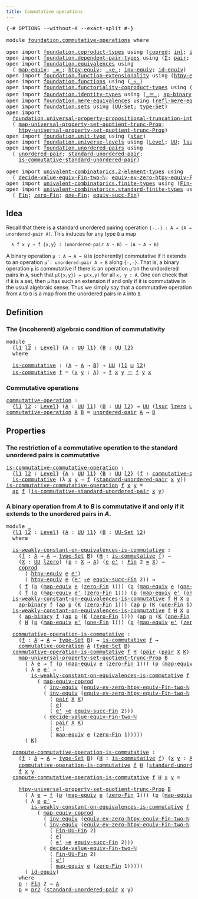 ```yaml
---
title: Commutative operations
---
```


<pre class="Agda"><a id="48" class="Symbol">{-#</a> <a id="52" class="Keyword">OPTIONS</a> <a id="60" class="Pragma">--without-K</a> <a id="72" class="Pragma">--exact-split</a> <a id="86" class="Symbol">#-}</a>

<a id="91" class="Keyword">module</a> <a id="98" href="foundation.commutative-operations.html" class="Module">foundation.commutative-operations</a> <a id="132" class="Keyword">where</a>

<a id="139" class="Keyword">open</a> <a id="144" class="Keyword">import</a> <a id="151" href="foundation.coproduct-types.html" class="Module">foundation.coproduct-types</a> <a id="178" class="Keyword">using</a> <a id="184" class="Symbol">(</a><a id="185" href="foundation.coproduct-types.html#1182" class="Datatype">coprod</a><a id="191" class="Symbol">;</a> <a id="193" href="foundation.coproduct-types.html#1253" class="InductiveConstructor">inl</a><a id="196" class="Symbol">;</a> <a id="198" href="foundation.coproduct-types.html#1276" class="InductiveConstructor">inr</a><a id="201" class="Symbol">)</a>
<a id="203" class="Keyword">open</a> <a id="208" class="Keyword">import</a> <a id="215" href="foundation.dependent-pair-types.html" class="Module">foundation.dependent-pair-types</a> <a id="247" class="Keyword">using</a> <a id="253" class="Symbol">(</a><a id="254" href="foundation-core.dependent-pair-types.html#515" class="Record">Σ</a><a id="255" class="Symbol">;</a> <a id="257" href="foundation-core.dependent-pair-types.html#588" class="InductiveConstructor">pair</a><a id="261" class="Symbol">;</a> <a id="263" href="foundation-core.dependent-pair-types.html#605" class="Field">pr1</a><a id="266" class="Symbol">;</a> <a id="268" href="foundation-core.dependent-pair-types.html#617" class="Field">pr2</a><a id="271" class="Symbol">)</a>
<a id="273" class="Keyword">open</a> <a id="278" class="Keyword">import</a> <a id="285" href="foundation.equivalences.html" class="Module">foundation.equivalences</a> <a id="309" class="Keyword">using</a>
  <a id="317" class="Symbol">(</a> <a id="319" href="foundation-core.equivalences.html#1821" class="Function">map-equiv</a><a id="328" class="Symbol">;</a> <a id="330" href="foundation-core.equivalences.html#1621" class="Function Operator">_≃_</a><a id="333" class="Symbol">;</a> <a id="335" href="foundation.equivalences.html#12711" class="Function">htpy-equiv</a><a id="345" class="Symbol">;</a> <a id="347" href="foundation-core.equivalences.html#7869" class="Function Operator">_∘e_</a><a id="351" class="Symbol">;</a> <a id="353" href="foundation-core.equivalences.html#5721" class="Function">inv-equiv</a><a id="362" class="Symbol">;</a> <a id="364" href="foundation-core.equivalences.html#2494" class="Function">id-equiv</a><a id="372" class="Symbol">)</a>
<a id="374" class="Keyword">open</a> <a id="379" class="Keyword">import</a> <a id="386" href="foundation.function-extensionality.html" class="Module">foundation.function-extensionality</a> <a id="421" class="Keyword">using</a> <a id="427" class="Symbol">(</a><a id="428" href="foundation-core.function-extensionality.html#965" class="Function">htpy-eq</a><a id="435" class="Symbol">)</a>
<a id="437" class="Keyword">open</a> <a id="442" class="Keyword">import</a> <a id="449" href="foundation.functions.html" class="Module">foundation.functions</a> <a id="470" class="Keyword">using</a> <a id="476" class="Symbol">(</a><a id="477" href="foundation-core.functions.html#420" class="Function Operator">_∘_</a><a id="480" class="Symbol">)</a>
<a id="482" class="Keyword">open</a> <a id="487" class="Keyword">import</a> <a id="494" href="foundation.functoriality-coproduct-types.html" class="Module">foundation.functoriality-coproduct-types</a> <a id="535" class="Keyword">using</a> <a id="541" class="Symbol">(</a><a id="542" href="foundation.functoriality-coproduct-types.html#4444" class="Function">map-equiv-coprod</a><a id="558" class="Symbol">)</a>
<a id="560" class="Keyword">open</a> <a id="565" class="Keyword">import</a> <a id="572" href="foundation.identity-types.html" class="Module">foundation.identity-types</a> <a id="598" class="Keyword">using</a> <a id="604" class="Symbol">(</a><a id="605" href="foundation-core.identity-types.html#1865" class="Function Operator">_＝_</a><a id="608" class="Symbol">;</a> <a id="610" href="foundation-core.identity-types.html#7450" class="Function">ap-binary</a><a id="619" class="Symbol">;</a> <a id="621" href="foundation-core.identity-types.html#4003" class="Function">ap</a><a id="623" class="Symbol">;</a> <a id="625" href="foundation-core.identity-types.html#2425" class="Function Operator">_∙_</a><a id="628" class="Symbol">)</a>
<a id="630" class="Keyword">open</a> <a id="635" class="Keyword">import</a> <a id="642" href="foundation.mere-equivalences.html" class="Module">foundation.mere-equivalences</a> <a id="671" class="Keyword">using</a> <a id="677" class="Symbol">(</a><a id="678" href="foundation.mere-equivalences.html#1771" class="Function">refl-mere-equiv</a><a id="693" class="Symbol">)</a>
<a id="695" class="Keyword">open</a> <a id="700" class="Keyword">import</a> <a id="707" href="foundation.sets.html" class="Module">foundation.sets</a> <a id="723" class="Keyword">using</a> <a id="729" class="Symbol">(</a><a id="730" href="foundation-core.sets.html#1190" class="Function">UU-Set</a><a id="736" class="Symbol">;</a> <a id="738" href="foundation-core.sets.html#1304" class="Function">type-Set</a><a id="746" class="Symbol">)</a>
<a id="748" class="Keyword">open</a> <a id="753" class="Keyword">import</a>
  <a id="762" href="foundation.universal-property-propositional-truncation-into-sets.html" class="Module">foundation.universal-property-propositional-truncation-into-sets</a> <a id="827" class="Keyword">using</a>
  <a id="835" class="Symbol">(</a> <a id="837" href="foundation.universal-property-propositional-truncation-into-sets.html#3791" class="Function">map-universal-property-set-quotient-trunc-Prop</a><a id="883" class="Symbol">;</a>
    <a id="889" href="foundation.universal-property-propositional-truncation-into-sets.html#4480" class="Function">htpy-universal-property-set-quotient-trunc-Prop</a><a id="936" class="Symbol">)</a>
<a id="938" class="Keyword">open</a> <a id="943" class="Keyword">import</a> <a id="950" href="foundation.unit-type.html" class="Module">foundation.unit-type</a> <a id="971" class="Keyword">using</a> <a id="977" class="Symbol">(</a><a id="978" href="foundation.unit-type.html#1108" class="InductiveConstructor">star</a><a id="982" class="Symbol">)</a>
<a id="984" class="Keyword">open</a> <a id="989" class="Keyword">import</a> <a id="996" href="foundation.universe-levels.html" class="Module">foundation.universe-levels</a> <a id="1023" class="Keyword">using</a> <a id="1029" class="Symbol">(</a><a id="1030" href="Agda.Primitive.html#597" class="Postulate">Level</a><a id="1035" class="Symbol">;</a> <a id="1037" href="foundation-core.universe-levels.html#235" class="Primitive">UU</a><a id="1039" class="Symbol">;</a> <a id="1041" href="Agda.Primitive.html#780" class="Primitive">lsuc</a><a id="1045" class="Symbol">;</a> <a id="1047" href="Agda.Primitive.html#810" class="Primitive Operator">_⊔_</a><a id="1050" class="Symbol">;</a> <a id="1052" href="Agda.Primitive.html#764" class="Primitive">lzero</a><a id="1057" class="Symbol">)</a>
<a id="1059" class="Keyword">open</a> <a id="1064" class="Keyword">import</a> <a id="1071" href="foundation.unordered-pairs.html" class="Module">foundation.unordered-pairs</a> <a id="1098" class="Keyword">using</a>
  <a id="1106" class="Symbol">(</a> <a id="1108" href="foundation.unordered-pairs.html#2395" class="Function">unordered-pair</a><a id="1122" class="Symbol">;</a> <a id="1124" href="foundation.unordered-pairs.html#4458" class="Function">standard-unordered-pair</a><a id="1147" class="Symbol">;</a>
    <a id="1153" href="foundation.unordered-pairs.html#7395" class="Function">is-commutative-standard-unordered-pair</a><a id="1191" class="Symbol">)</a>

<a id="1194" class="Keyword">open</a> <a id="1199" class="Keyword">import</a> <a id="1206" href="univalent-combinatorics.2-element-types.html" class="Module">univalent-combinatorics.2-element-types</a> <a id="1246" class="Keyword">using</a>
  <a id="1254" class="Symbol">(</a> <a id="1256" href="univalent-combinatorics.2-element-types.html#30516" class="Function">decide-value-equiv-Fin-two-ℕ</a><a id="1284" class="Symbol">;</a> <a id="1286" href="univalent-combinatorics.2-element-types.html#18955" class="Function">equiv-ev-zero-htpy-equiv-Fin-two-ℕ</a><a id="1320" class="Symbol">)</a>
<a id="1322" class="Keyword">open</a> <a id="1327" class="Keyword">import</a> <a id="1334" href="univalent-combinatorics.finite-types.html" class="Module">univalent-combinatorics.finite-types</a> <a id="1371" class="Keyword">using</a> <a id="1377" class="Symbol">(</a><a id="1378" href="univalent-combinatorics.finite-types.html#10106" class="Function">Fin-UU-Fin</a><a id="1388" class="Symbol">)</a>
<a id="1390" class="Keyword">open</a> <a id="1395" class="Keyword">import</a> <a id="1402" href="univalent-combinatorics.standard-finite-types.html" class="Module">univalent-combinatorics.standard-finite-types</a> <a id="1448" class="Keyword">using</a>
  <a id="1456" class="Symbol">(</a> <a id="1458" href="univalent-combinatorics.standard-finite-types.html#2523" class="Function">Fin</a><a id="1461" class="Symbol">;</a> <a id="1463" href="univalent-combinatorics.standard-finite-types.html#7693" class="Function">zero-Fin</a><a id="1471" class="Symbol">;</a> <a id="1473" href="univalent-combinatorics.standard-finite-types.html#9091" class="Function">one-Fin</a><a id="1480" class="Symbol">;</a> <a id="1482" href="univalent-combinatorics.standard-finite-types.html#12803" class="Function">equiv-succ-Fin</a><a id="1496" class="Symbol">)</a>
</pre>
## Idea

Recall that there is a standard unordered pairing operation `{-,-} : A → (A → unordered-pair A)`. This induces for any type `B` a map

```md
  λ f x y → f {x,y} : (unordered-pair A → B) → (A → A → B)
```

A binary operation `μ : A → A → B` is (coherently) commutative if it extends to an operation `μ̃ : unordered-pair A → B` along `{-,-}`. That is, a binary operation `μ` is commutative if there is an operation `μ̃` on the undordered pairs in `A`, such that `μ̃({x,y}) = μ(x,y)` for all `x, y : A`. One can check that if `B` is a set, then `μ` has such an extension if and only if it is commutative in the usual algebraic sense. Thus we simply say that a commutative operation from `A` to `B` is a map from the unordered pairs in `A` into `B`.

## Definition

### The (incoherent) algebraic condition of commutativity

<pre class="Agda"><a id="2341" class="Keyword">module</a> <a id="2348" href="foundation.commutative-operations.html#2348" class="Module">_</a>
  <a id="2352" class="Symbol">{</a><a id="2353" href="foundation.commutative-operations.html#2353" class="Bound">l1</a> <a id="2356" href="foundation.commutative-operations.html#2356" class="Bound">l2</a> <a id="2359" class="Symbol">:</a> <a id="2361" href="Agda.Primitive.html#597" class="Postulate">Level</a><a id="2366" class="Symbol">}</a> <a id="2368" class="Symbol">{</a><a id="2369" href="foundation.commutative-operations.html#2369" class="Bound">A</a> <a id="2371" class="Symbol">:</a> <a id="2373" href="foundation-core.universe-levels.html#235" class="Primitive">UU</a> <a id="2376" href="foundation.commutative-operations.html#2353" class="Bound">l1</a><a id="2378" class="Symbol">}</a> <a id="2380" class="Symbol">{</a><a id="2381" href="foundation.commutative-operations.html#2381" class="Bound">B</a> <a id="2383" class="Symbol">:</a> <a id="2385" href="foundation-core.universe-levels.html#235" class="Primitive">UU</a> <a id="2388" href="foundation.commutative-operations.html#2356" class="Bound">l2</a><a id="2390" class="Symbol">}</a>
  <a id="2394" class="Keyword">where</a>
  
  <a id="2405" href="foundation.commutative-operations.html#2405" class="Function">is-commutative</a> <a id="2420" class="Symbol">:</a> <a id="2422" class="Symbol">(</a><a id="2423" href="foundation.commutative-operations.html#2369" class="Bound">A</a> <a id="2425" class="Symbol">→</a> <a id="2427" href="foundation.commutative-operations.html#2369" class="Bound">A</a> <a id="2429" class="Symbol">→</a> <a id="2431" href="foundation.commutative-operations.html#2381" class="Bound">B</a><a id="2432" class="Symbol">)</a> <a id="2434" class="Symbol">→</a> <a id="2436" href="foundation-core.universe-levels.html#235" class="Primitive">UU</a> <a id="2439" class="Symbol">(</a><a id="2440" href="foundation.commutative-operations.html#2353" class="Bound">l1</a> <a id="2443" href="Agda.Primitive.html#810" class="Primitive Operator">⊔</a> <a id="2445" href="foundation.commutative-operations.html#2356" class="Bound">l2</a><a id="2447" class="Symbol">)</a>
  <a id="2451" href="foundation.commutative-operations.html#2405" class="Function">is-commutative</a> <a id="2466" href="foundation.commutative-operations.html#2466" class="Bound">f</a> <a id="2468" class="Symbol">=</a> <a id="2470" class="Symbol">(</a><a id="2471" href="foundation.commutative-operations.html#2471" class="Bound">x</a> <a id="2473" href="foundation.commutative-operations.html#2473" class="Bound">y</a> <a id="2475" class="Symbol">:</a> <a id="2477" href="foundation.commutative-operations.html#2369" class="Bound">A</a><a id="2478" class="Symbol">)</a> <a id="2480" class="Symbol">→</a> <a id="2482" href="foundation.commutative-operations.html#2466" class="Bound">f</a> <a id="2484" href="foundation.commutative-operations.html#2471" class="Bound">x</a> <a id="2486" href="foundation.commutative-operations.html#2473" class="Bound">y</a> <a id="2488" href="foundation-core.identity-types.html#1865" class="Function Operator">＝</a> <a id="2490" href="foundation.commutative-operations.html#2466" class="Bound">f</a> <a id="2492" href="foundation.commutative-operations.html#2473" class="Bound">y</a> <a id="2494" href="foundation.commutative-operations.html#2471" class="Bound">x</a>
</pre>
### Commutative operations

<pre class="Agda"><a id="commutative-operation"></a><a id="2537" href="foundation.commutative-operations.html#2537" class="Function">commutative-operation</a> <a id="2559" class="Symbol">:</a>
  <a id="2563" class="Symbol">{</a><a id="2564" href="foundation.commutative-operations.html#2564" class="Bound">l1</a> <a id="2567" href="foundation.commutative-operations.html#2567" class="Bound">l2</a> <a id="2570" class="Symbol">:</a> <a id="2572" href="Agda.Primitive.html#597" class="Postulate">Level</a><a id="2577" class="Symbol">}</a> <a id="2579" class="Symbol">(</a><a id="2580" href="foundation.commutative-operations.html#2580" class="Bound">A</a> <a id="2582" class="Symbol">:</a> <a id="2584" href="foundation-core.universe-levels.html#235" class="Primitive">UU</a> <a id="2587" href="foundation.commutative-operations.html#2564" class="Bound">l1</a><a id="2589" class="Symbol">)</a> <a id="2591" class="Symbol">(</a><a id="2592" href="foundation.commutative-operations.html#2592" class="Bound">B</a> <a id="2594" class="Symbol">:</a> <a id="2596" href="foundation-core.universe-levels.html#235" class="Primitive">UU</a> <a id="2599" href="foundation.commutative-operations.html#2567" class="Bound">l2</a><a id="2601" class="Symbol">)</a> <a id="2603" class="Symbol">→</a> <a id="2605" href="foundation-core.universe-levels.html#235" class="Primitive">UU</a> <a id="2608" class="Symbol">(</a><a id="2609" href="Agda.Primitive.html#780" class="Primitive">lsuc</a> <a id="2614" href="Agda.Primitive.html#764" class="Primitive">lzero</a> <a id="2620" href="Agda.Primitive.html#810" class="Primitive Operator">⊔</a> <a id="2622" href="foundation.commutative-operations.html#2564" class="Bound">l1</a> <a id="2625" href="Agda.Primitive.html#810" class="Primitive Operator">⊔</a> <a id="2627" href="foundation.commutative-operations.html#2567" class="Bound">l2</a><a id="2629" class="Symbol">)</a>
<a id="2631" href="foundation.commutative-operations.html#2537" class="Function">commutative-operation</a> <a id="2653" href="foundation.commutative-operations.html#2653" class="Bound">A</a> <a id="2655" href="foundation.commutative-operations.html#2655" class="Bound">B</a> <a id="2657" class="Symbol">=</a> <a id="2659" href="foundation.unordered-pairs.html#2395" class="Function">unordered-pair</a> <a id="2674" href="foundation.commutative-operations.html#2653" class="Bound">A</a> <a id="2676" class="Symbol">→</a> <a id="2678" href="foundation.commutative-operations.html#2655" class="Bound">B</a>
</pre>
## Properties

### The restriction of a commutative operation to the standard unordered pairs is commutative

<pre class="Agda"><a id="is-commutative-commutative-operation"></a><a id="2803" href="foundation.commutative-operations.html#2803" class="Function">is-commutative-commutative-operation</a> <a id="2840" class="Symbol">:</a>
  <a id="2844" class="Symbol">{</a><a id="2845" href="foundation.commutative-operations.html#2845" class="Bound">l1</a> <a id="2848" href="foundation.commutative-operations.html#2848" class="Bound">l2</a> <a id="2851" class="Symbol">:</a> <a id="2853" href="Agda.Primitive.html#597" class="Postulate">Level</a><a id="2858" class="Symbol">}</a> <a id="2860" class="Symbol">{</a><a id="2861" href="foundation.commutative-operations.html#2861" class="Bound">A</a> <a id="2863" class="Symbol">:</a> <a id="2865" href="foundation-core.universe-levels.html#235" class="Primitive">UU</a> <a id="2868" href="foundation.commutative-operations.html#2845" class="Bound">l1</a><a id="2870" class="Symbol">}</a> <a id="2872" class="Symbol">{</a><a id="2873" href="foundation.commutative-operations.html#2873" class="Bound">B</a> <a id="2875" class="Symbol">:</a> <a id="2877" href="foundation-core.universe-levels.html#235" class="Primitive">UU</a> <a id="2880" href="foundation.commutative-operations.html#2848" class="Bound">l2</a><a id="2882" class="Symbol">}</a> <a id="2884" class="Symbol">(</a><a id="2885" href="foundation.commutative-operations.html#2885" class="Bound">f</a> <a id="2887" class="Symbol">:</a> <a id="2889" href="foundation.commutative-operations.html#2537" class="Function">commutative-operation</a> <a id="2911" href="foundation.commutative-operations.html#2861" class="Bound">A</a> <a id="2913" href="foundation.commutative-operations.html#2873" class="Bound">B</a><a id="2914" class="Symbol">)</a> <a id="2916" class="Symbol">→</a>
  <a id="2920" href="foundation.commutative-operations.html#2405" class="Function">is-commutative</a> <a id="2935" class="Symbol">(λ</a> <a id="2938" href="foundation.commutative-operations.html#2938" class="Bound">x</a> <a id="2940" href="foundation.commutative-operations.html#2940" class="Bound">y</a> <a id="2942" class="Symbol">→</a> <a id="2944" href="foundation.commutative-operations.html#2885" class="Bound">f</a> <a id="2946" class="Symbol">(</a><a id="2947" href="foundation.unordered-pairs.html#4458" class="Function">standard-unordered-pair</a> <a id="2971" href="foundation.commutative-operations.html#2938" class="Bound">x</a> <a id="2973" href="foundation.commutative-operations.html#2940" class="Bound">y</a><a id="2974" class="Symbol">))</a>
<a id="2977" href="foundation.commutative-operations.html#2803" class="Function">is-commutative-commutative-operation</a> <a id="3014" href="foundation.commutative-operations.html#3014" class="Bound">f</a> <a id="3016" href="foundation.commutative-operations.html#3016" class="Bound">x</a> <a id="3018" href="foundation.commutative-operations.html#3018" class="Bound">y</a> <a id="3020" class="Symbol">=</a>
  <a id="3024" href="foundation-core.identity-types.html#4003" class="Function">ap</a> <a id="3027" href="foundation.commutative-operations.html#3014" class="Bound">f</a> <a id="3029" class="Symbol">(</a><a id="3030" href="foundation.unordered-pairs.html#7395" class="Function">is-commutative-standard-unordered-pair</a> <a id="3069" href="foundation.commutative-operations.html#3016" class="Bound">x</a> <a id="3071" href="foundation.commutative-operations.html#3018" class="Bound">y</a><a id="3072" class="Symbol">)</a>
</pre>
### A binary operation from $A$ to $B$ is commutative if and only if it extends to the unordered pairs in $A$.

<pre class="Agda"><a id="3199" class="Keyword">module</a> <a id="3206" href="foundation.commutative-operations.html#3206" class="Module">_</a>
  <a id="3210" class="Symbol">{</a><a id="3211" href="foundation.commutative-operations.html#3211" class="Bound">l1</a> <a id="3214" href="foundation.commutative-operations.html#3214" class="Bound">l2</a> <a id="3217" class="Symbol">:</a> <a id="3219" href="Agda.Primitive.html#597" class="Postulate">Level</a><a id="3224" class="Symbol">}</a> <a id="3226" class="Symbol">{</a><a id="3227" href="foundation.commutative-operations.html#3227" class="Bound">A</a> <a id="3229" class="Symbol">:</a> <a id="3231" href="foundation-core.universe-levels.html#235" class="Primitive">UU</a> <a id="3234" href="foundation.commutative-operations.html#3211" class="Bound">l1</a><a id="3236" class="Symbol">}</a> <a id="3238" class="Symbol">(</a><a id="3239" href="foundation.commutative-operations.html#3239" class="Bound">B</a> <a id="3241" class="Symbol">:</a> <a id="3243" href="foundation-core.sets.html#1190" class="Function">UU-Set</a> <a id="3250" href="foundation.commutative-operations.html#3214" class="Bound">l2</a><a id="3252" class="Symbol">)</a>
  <a id="3256" class="Keyword">where</a>

  <a id="3265" href="foundation.commutative-operations.html#3265" class="Function">is-weakly-constant-on-equivalences-is-commutative</a> <a id="3315" class="Symbol">:</a>
    <a id="3321" class="Symbol">(</a><a id="3322" href="foundation.commutative-operations.html#3322" class="Bound">f</a> <a id="3324" class="Symbol">:</a> <a id="3326" href="foundation.commutative-operations.html#3227" class="Bound">A</a> <a id="3328" class="Symbol">→</a> <a id="3330" href="foundation.commutative-operations.html#3227" class="Bound">A</a> <a id="3332" class="Symbol">→</a> <a id="3334" href="foundation-core.sets.html#1304" class="Function">type-Set</a> <a id="3343" href="foundation.commutative-operations.html#3239" class="Bound">B</a><a id="3344" class="Symbol">)</a> <a id="3346" class="Symbol">(</a><a id="3347" href="foundation.commutative-operations.html#3347" class="Bound">H</a> <a id="3349" class="Symbol">:</a> <a id="3351" href="foundation.commutative-operations.html#2405" class="Function">is-commutative</a> <a id="3366" href="foundation.commutative-operations.html#3322" class="Bound">f</a><a id="3367" class="Symbol">)</a> <a id="3369" class="Symbol">→</a>
    <a id="3375" class="Symbol">(</a><a id="3376" href="foundation.commutative-operations.html#3376" class="Bound">X</a> <a id="3378" class="Symbol">:</a> <a id="3380" href="foundation-core.universe-levels.html#235" class="Primitive">UU</a> <a id="3383" href="Agda.Primitive.html#764" class="Primitive">lzero</a><a id="3388" class="Symbol">)</a> <a id="3390" class="Symbol">(</a><a id="3391" href="foundation.commutative-operations.html#3391" class="Bound">p</a> <a id="3393" class="Symbol">:</a> <a id="3395" href="foundation.commutative-operations.html#3376" class="Bound">X</a> <a id="3397" class="Symbol">→</a> <a id="3399" href="foundation.commutative-operations.html#3227" class="Bound">A</a><a id="3400" class="Symbol">)</a> <a id="3402" class="Symbol">(</a><a id="3403" href="foundation.commutative-operations.html#3403" class="Bound">e</a> <a id="3405" href="foundation.commutative-operations.html#3405" class="Bound">e&#39;</a> <a id="3408" class="Symbol">:</a> <a id="3410" href="univalent-combinatorics.standard-finite-types.html#2523" class="Function">Fin</a> <a id="3414" class="Number">2</a> <a id="3416" href="foundation-core.equivalences.html#1621" class="Function Operator">≃</a> <a id="3418" href="foundation.commutative-operations.html#3376" class="Bound">X</a><a id="3419" class="Symbol">)</a> <a id="3421" class="Symbol">→</a>
    <a id="3427" href="foundation.coproduct-types.html#1182" class="Datatype">coprod</a>
      <a id="3440" class="Symbol">(</a> <a id="3442" href="foundation.equivalences.html#12711" class="Function">htpy-equiv</a> <a id="3453" href="foundation.commutative-operations.html#3403" class="Bound">e</a> <a id="3455" href="foundation.commutative-operations.html#3405" class="Bound">e&#39;</a><a id="3457" class="Symbol">)</a>
      <a id="3465" class="Symbol">(</a> <a id="3467" href="foundation.equivalences.html#12711" class="Function">htpy-equiv</a> <a id="3478" href="foundation.commutative-operations.html#3403" class="Bound">e</a> <a id="3480" class="Symbol">(</a><a id="3481" href="foundation.commutative-operations.html#3405" class="Bound">e&#39;</a> <a id="3484" href="foundation-core.equivalences.html#7869" class="Function Operator">∘e</a> <a id="3487" href="univalent-combinatorics.standard-finite-types.html#12803" class="Function">equiv-succ-Fin</a> <a id="3502" class="Number">2</a><a id="3503" class="Symbol">))</a> <a id="3506" class="Symbol">→</a>
    <a id="3512" class="Symbol">(</a> <a id="3514" href="foundation.commutative-operations.html#3322" class="Bound">f</a> <a id="3516" class="Symbol">(</a><a id="3517" href="foundation.commutative-operations.html#3391" class="Bound">p</a> <a id="3519" class="Symbol">(</a><a id="3520" href="foundation-core.equivalences.html#1821" class="Function">map-equiv</a> <a id="3530" href="foundation.commutative-operations.html#3403" class="Bound">e</a> <a id="3532" class="Symbol">(</a><a id="3533" href="univalent-combinatorics.standard-finite-types.html#7693" class="Function">zero-Fin</a> <a id="3542" class="Number">1</a><a id="3543" class="Symbol">)))</a> <a id="3547" class="Symbol">(</a><a id="3548" href="foundation.commutative-operations.html#3391" class="Bound">p</a> <a id="3550" class="Symbol">(</a><a id="3551" href="foundation-core.equivalences.html#1821" class="Function">map-equiv</a> <a id="3561" href="foundation.commutative-operations.html#3403" class="Bound">e</a> <a id="3563" class="Symbol">(</a><a id="3564" href="univalent-combinatorics.standard-finite-types.html#9091" class="Function">one-Fin</a> <a id="3572" class="Number">1</a><a id="3573" class="Symbol">))))</a> <a id="3578" href="foundation-core.identity-types.html#1865" class="Function Operator">＝</a> 
    <a id="3585" class="Symbol">(</a> <a id="3587" href="foundation.commutative-operations.html#3322" class="Bound">f</a> <a id="3589" class="Symbol">(</a><a id="3590" href="foundation.commutative-operations.html#3391" class="Bound">p</a> <a id="3592" class="Symbol">(</a><a id="3593" href="foundation-core.equivalences.html#1821" class="Function">map-equiv</a> <a id="3603" href="foundation.commutative-operations.html#3405" class="Bound">e&#39;</a> <a id="3606" class="Symbol">(</a><a id="3607" href="univalent-combinatorics.standard-finite-types.html#7693" class="Function">zero-Fin</a> <a id="3616" class="Number">1</a><a id="3617" class="Symbol">)))</a> <a id="3621" class="Symbol">(</a><a id="3622" href="foundation.commutative-operations.html#3391" class="Bound">p</a> <a id="3624" class="Symbol">(</a><a id="3625" href="foundation-core.equivalences.html#1821" class="Function">map-equiv</a> <a id="3635" href="foundation.commutative-operations.html#3405" class="Bound">e&#39;</a> <a id="3638" class="Symbol">(</a><a id="3639" href="univalent-combinatorics.standard-finite-types.html#9091" class="Function">one-Fin</a> <a id="3647" class="Number">1</a><a id="3648" class="Symbol">))))</a>
  <a id="3655" href="foundation.commutative-operations.html#3265" class="Function">is-weakly-constant-on-equivalences-is-commutative</a> <a id="3705" href="foundation.commutative-operations.html#3705" class="Bound">f</a> <a id="3707" href="foundation.commutative-operations.html#3707" class="Bound">H</a> <a id="3709" href="foundation.commutative-operations.html#3709" class="Bound">X</a> <a id="3711" href="foundation.commutative-operations.html#3711" class="Bound">p</a> <a id="3713" href="foundation.commutative-operations.html#3713" class="Bound">e</a> <a id="3715" href="foundation.commutative-operations.html#3715" class="Bound">e&#39;</a> <a id="3718" class="Symbol">(</a><a id="3719" href="foundation.coproduct-types.html#1253" class="InductiveConstructor">inl</a> <a id="3723" href="foundation.commutative-operations.html#3723" class="Bound">K</a><a id="3724" class="Symbol">)</a> <a id="3726" class="Symbol">=</a>
    <a id="3732" href="foundation-core.identity-types.html#7450" class="Function">ap-binary</a> <a id="3742" href="foundation.commutative-operations.html#3705" class="Bound">f</a> <a id="3744" class="Symbol">(</a><a id="3745" href="foundation-core.identity-types.html#4003" class="Function">ap</a> <a id="3748" href="foundation.commutative-operations.html#3711" class="Bound">p</a> <a id="3750" class="Symbol">(</a><a id="3751" href="foundation.commutative-operations.html#3723" class="Bound">K</a> <a id="3753" class="Symbol">(</a><a id="3754" href="univalent-combinatorics.standard-finite-types.html#7693" class="Function">zero-Fin</a> <a id="3763" class="Number">1</a><a id="3764" class="Symbol">)))</a> <a id="3768" class="Symbol">(</a><a id="3769" href="foundation-core.identity-types.html#4003" class="Function">ap</a> <a id="3772" href="foundation.commutative-operations.html#3711" class="Bound">p</a> <a id="3774" class="Symbol">(</a><a id="3775" href="foundation.commutative-operations.html#3723" class="Bound">K</a> <a id="3777" class="Symbol">(</a><a id="3778" href="univalent-combinatorics.standard-finite-types.html#9091" class="Function">one-Fin</a> <a id="3786" class="Number">1</a><a id="3787" class="Symbol">)))</a>
  <a id="3793" href="foundation.commutative-operations.html#3265" class="Function">is-weakly-constant-on-equivalences-is-commutative</a> <a id="3843" href="foundation.commutative-operations.html#3843" class="Bound">f</a> <a id="3845" href="foundation.commutative-operations.html#3845" class="Bound">H</a> <a id="3847" href="foundation.commutative-operations.html#3847" class="Bound">X</a> <a id="3849" href="foundation.commutative-operations.html#3849" class="Bound">p</a> <a id="3851" href="foundation.commutative-operations.html#3851" class="Bound">e</a> <a id="3853" href="foundation.commutative-operations.html#3853" class="Bound">e&#39;</a> <a id="3856" class="Symbol">(</a><a id="3857" href="foundation.coproduct-types.html#1276" class="InductiveConstructor">inr</a> <a id="3861" href="foundation.commutative-operations.html#3861" class="Bound">K</a><a id="3862" class="Symbol">)</a> <a id="3864" class="Symbol">=</a>
    <a id="3870" class="Symbol">(</a> <a id="3872" href="foundation-core.identity-types.html#7450" class="Function">ap-binary</a> <a id="3882" href="foundation.commutative-operations.html#3843" class="Bound">f</a> <a id="3884" class="Symbol">(</a><a id="3885" href="foundation-core.identity-types.html#4003" class="Function">ap</a> <a id="3888" href="foundation.commutative-operations.html#3849" class="Bound">p</a> <a id="3890" class="Symbol">(</a><a id="3891" href="foundation.commutative-operations.html#3861" class="Bound">K</a> <a id="3893" class="Symbol">(</a><a id="3894" href="univalent-combinatorics.standard-finite-types.html#7693" class="Function">zero-Fin</a> <a id="3903" class="Number">1</a><a id="3904" class="Symbol">)))</a> <a id="3908" class="Symbol">(</a><a id="3909" href="foundation-core.identity-types.html#4003" class="Function">ap</a> <a id="3912" href="foundation.commutative-operations.html#3849" class="Bound">p</a> <a id="3914" class="Symbol">(</a><a id="3915" href="foundation.commutative-operations.html#3861" class="Bound">K</a> <a id="3917" class="Symbol">(</a><a id="3918" href="univalent-combinatorics.standard-finite-types.html#9091" class="Function">one-Fin</a> <a id="3926" class="Number">1</a><a id="3927" class="Symbol">))))</a> <a id="3932" href="foundation-core.identity-types.html#2425" class="Function Operator">∙</a>
    <a id="3938" class="Symbol">(</a> <a id="3940" href="foundation.commutative-operations.html#3845" class="Bound">H</a> <a id="3942" class="Symbol">(</a><a id="3943" href="foundation.commutative-operations.html#3849" class="Bound">p</a> <a id="3945" class="Symbol">(</a><a id="3946" href="foundation-core.equivalences.html#1821" class="Function">map-equiv</a> <a id="3956" href="foundation.commutative-operations.html#3853" class="Bound">e&#39;</a> <a id="3959" class="Symbol">(</a><a id="3960" href="univalent-combinatorics.standard-finite-types.html#9091" class="Function">one-Fin</a> <a id="3968" class="Number">1</a><a id="3969" class="Symbol">)))</a> <a id="3973" class="Symbol">(</a><a id="3974" href="foundation.commutative-operations.html#3849" class="Bound">p</a> <a id="3976" class="Symbol">(</a><a id="3977" href="foundation-core.equivalences.html#1821" class="Function">map-equiv</a> <a id="3987" href="foundation.commutative-operations.html#3853" class="Bound">e&#39;</a> <a id="3990" class="Symbol">(</a><a id="3991" href="univalent-combinatorics.standard-finite-types.html#7693" class="Function">zero-Fin</a> <a id="4000" class="Number">1</a><a id="4001" class="Symbol">))))</a>
  
  <a id="4011" href="foundation.commutative-operations.html#4011" class="Function">commutative-operation-is-commutative</a> <a id="4048" class="Symbol">:</a>
    <a id="4054" class="Symbol">(</a><a id="4055" href="foundation.commutative-operations.html#4055" class="Bound">f</a> <a id="4057" class="Symbol">:</a> <a id="4059" href="foundation.commutative-operations.html#3227" class="Bound">A</a> <a id="4061" class="Symbol">→</a> <a id="4063" href="foundation.commutative-operations.html#3227" class="Bound">A</a> <a id="4065" class="Symbol">→</a> <a id="4067" href="foundation-core.sets.html#1304" class="Function">type-Set</a> <a id="4076" href="foundation.commutative-operations.html#3239" class="Bound">B</a><a id="4077" class="Symbol">)</a> <a id="4079" class="Symbol">→</a> <a id="4081" href="foundation.commutative-operations.html#2405" class="Function">is-commutative</a> <a id="4096" href="foundation.commutative-operations.html#4055" class="Bound">f</a> <a id="4098" class="Symbol">→</a>
    <a id="4104" href="foundation.commutative-operations.html#2537" class="Function">commutative-operation</a> <a id="4126" href="foundation.commutative-operations.html#3227" class="Bound">A</a> <a id="4128" class="Symbol">(</a><a id="4129" href="foundation-core.sets.html#1304" class="Function">type-Set</a> <a id="4138" href="foundation.commutative-operations.html#3239" class="Bound">B</a><a id="4139" class="Symbol">)</a>
  <a id="4143" href="foundation.commutative-operations.html#4011" class="Function">commutative-operation-is-commutative</a> <a id="4180" href="foundation.commutative-operations.html#4180" class="Bound">f</a> <a id="4182" href="foundation.commutative-operations.html#4182" class="Bound">H</a> <a id="4184" class="Symbol">(</a><a id="4185" href="foundation-core.dependent-pair-types.html#588" class="InductiveConstructor">pair</a> <a id="4190" class="Symbol">(</a><a id="4191" href="foundation-core.dependent-pair-types.html#588" class="InductiveConstructor">pair</a> <a id="4196" href="foundation.commutative-operations.html#4196" class="Bound">X</a> <a id="4198" href="foundation.commutative-operations.html#4198" class="Bound">K</a><a id="4199" class="Symbol">)</a> <a id="4201" href="foundation.commutative-operations.html#4201" class="Bound">p</a><a id="4202" class="Symbol">)</a> <a id="4204" class="Symbol">=</a>
    <a id="4210" href="foundation.universal-property-propositional-truncation-into-sets.html#3791" class="Function">map-universal-property-set-quotient-trunc-Prop</a> <a id="4257" href="foundation.commutative-operations.html#3239" class="Bound">B</a>
      <a id="4265" class="Symbol">(</a> <a id="4267" class="Symbol">λ</a> <a id="4269" href="foundation.commutative-operations.html#4269" class="Bound">e</a> <a id="4271" class="Symbol">→</a> <a id="4273" href="foundation.commutative-operations.html#4180" class="Bound">f</a> <a id="4275" class="Symbol">(</a><a id="4276" href="foundation.commutative-operations.html#4201" class="Bound">p</a> <a id="4278" class="Symbol">(</a><a id="4279" href="foundation-core.equivalences.html#1821" class="Function">map-equiv</a> <a id="4289" href="foundation.commutative-operations.html#4269" class="Bound">e</a> <a id="4291" class="Symbol">(</a><a id="4292" href="univalent-combinatorics.standard-finite-types.html#7693" class="Function">zero-Fin</a> <a id="4301" class="Number">1</a><a id="4302" class="Symbol">)))</a> <a id="4306" class="Symbol">(</a><a id="4307" href="foundation.commutative-operations.html#4201" class="Bound">p</a> <a id="4309" class="Symbol">(</a><a id="4310" href="foundation-core.equivalences.html#1821" class="Function">map-equiv</a> <a id="4320" href="foundation.commutative-operations.html#4269" class="Bound">e</a> <a id="4322" class="Symbol">(</a><a id="4323" href="univalent-combinatorics.standard-finite-types.html#9091" class="Function">one-Fin</a> <a id="4331" class="Number">1</a><a id="4332" class="Symbol">))))</a>
      <a id="4343" class="Symbol">(</a> <a id="4345" class="Symbol">λ</a> <a id="4347" href="foundation.commutative-operations.html#4347" class="Bound">e</a> <a id="4349" href="foundation.commutative-operations.html#4349" class="Bound">e&#39;</a> <a id="4352" class="Symbol">→</a>
        <a id="4362" href="foundation.commutative-operations.html#3265" class="Function">is-weakly-constant-on-equivalences-is-commutative</a> <a id="4412" href="foundation.commutative-operations.html#4180" class="Bound">f</a> <a id="4414" href="foundation.commutative-operations.html#4182" class="Bound">H</a> <a id="4416" href="foundation.commutative-operations.html#4196" class="Bound">X</a> <a id="4418" href="foundation.commutative-operations.html#4201" class="Bound">p</a> <a id="4420" href="foundation.commutative-operations.html#4347" class="Bound">e</a> <a id="4422" href="foundation.commutative-operations.html#4349" class="Bound">e&#39;</a>
          <a id="4435" class="Symbol">(</a> <a id="4437" href="foundation.functoriality-coproduct-types.html#4444" class="Function">map-equiv-coprod</a>
            <a id="4466" class="Symbol">(</a> <a id="4468" href="foundation-core.equivalences.html#5721" class="Function">inv-equiv</a> <a id="4478" class="Symbol">(</a><a id="4479" href="univalent-combinatorics.2-element-types.html#18955" class="Function">equiv-ev-zero-htpy-equiv-Fin-two-ℕ</a> <a id="4514" class="Symbol">(</a><a id="4515" href="foundation-core.dependent-pair-types.html#588" class="InductiveConstructor">pair</a> <a id="4520" href="foundation.commutative-operations.html#4196" class="Bound">X</a> <a id="4522" href="foundation.commutative-operations.html#4198" class="Bound">K</a><a id="4523" class="Symbol">)</a> <a id="4525" href="foundation.commutative-operations.html#4347" class="Bound">e</a> <a id="4527" href="foundation.commutative-operations.html#4349" class="Bound">e&#39;</a><a id="4529" class="Symbol">))</a>
            <a id="4544" class="Symbol">(</a> <a id="4546" href="foundation-core.equivalences.html#5721" class="Function">inv-equiv</a> <a id="4556" class="Symbol">(</a><a id="4557" href="univalent-combinatorics.2-element-types.html#18955" class="Function">equiv-ev-zero-htpy-equiv-Fin-two-ℕ</a>
              <a id="4606" class="Symbol">(</a> <a id="4608" href="foundation-core.dependent-pair-types.html#588" class="InductiveConstructor">pair</a> <a id="4613" href="foundation.commutative-operations.html#4196" class="Bound">X</a> <a id="4615" href="foundation.commutative-operations.html#4198" class="Bound">K</a><a id="4616" class="Symbol">)</a>
              <a id="4632" class="Symbol">(</a> <a id="4634" href="foundation.commutative-operations.html#4347" class="Bound">e</a><a id="4635" class="Symbol">)</a>
              <a id="4651" class="Symbol">(</a> <a id="4653" href="foundation.commutative-operations.html#4349" class="Bound">e&#39;</a> <a id="4656" href="foundation-core.equivalences.html#7869" class="Function Operator">∘e</a> <a id="4659" href="univalent-combinatorics.standard-finite-types.html#12803" class="Function">equiv-succ-Fin</a> <a id="4674" class="Number">2</a><a id="4675" class="Symbol">)))</a>
            <a id="4691" class="Symbol">(</a> <a id="4693" href="univalent-combinatorics.2-element-types.html#30516" class="Function">decide-value-equiv-Fin-two-ℕ</a>
              <a id="4736" class="Symbol">(</a> <a id="4738" href="foundation-core.dependent-pair-types.html#588" class="InductiveConstructor">pair</a> <a id="4743" href="foundation.commutative-operations.html#4196" class="Bound">X</a> <a id="4745" href="foundation.commutative-operations.html#4198" class="Bound">K</a><a id="4746" class="Symbol">)</a>
              <a id="4762" class="Symbol">(</a> <a id="4764" href="foundation.commutative-operations.html#4349" class="Bound">e&#39;</a><a id="4766" class="Symbol">)</a>
              <a id="4782" class="Symbol">(</a> <a id="4784" href="foundation-core.equivalences.html#1821" class="Function">map-equiv</a> <a id="4794" href="foundation.commutative-operations.html#4347" class="Bound">e</a> <a id="4796" class="Symbol">(</a><a id="4797" href="univalent-combinatorics.standard-finite-types.html#7693" class="Function">zero-Fin</a> <a id="4806" class="Number">1</a><a id="4807" class="Symbol">)))))</a>
      <a id="4819" class="Symbol">(</a> <a id="4821" href="foundation.commutative-operations.html#4198" class="Bound">K</a><a id="4822" class="Symbol">)</a>

  <a id="4827" href="foundation.commutative-operations.html#4827" class="Function">compute-commutative-operation-is-commutative</a> <a id="4872" class="Symbol">:</a>
    <a id="4878" class="Symbol">(</a><a id="4879" href="foundation.commutative-operations.html#4879" class="Bound">f</a> <a id="4881" class="Symbol">:</a> <a id="4883" href="foundation.commutative-operations.html#3227" class="Bound">A</a> <a id="4885" class="Symbol">→</a> <a id="4887" href="foundation.commutative-operations.html#3227" class="Bound">A</a> <a id="4889" class="Symbol">→</a> <a id="4891" href="foundation-core.sets.html#1304" class="Function">type-Set</a> <a id="4900" href="foundation.commutative-operations.html#3239" class="Bound">B</a><a id="4901" class="Symbol">)</a> <a id="4903" class="Symbol">(</a><a id="4904" href="foundation.commutative-operations.html#4904" class="Bound">H</a> <a id="4906" class="Symbol">:</a> <a id="4908" href="foundation.commutative-operations.html#2405" class="Function">is-commutative</a> <a id="4923" href="foundation.commutative-operations.html#4879" class="Bound">f</a><a id="4924" class="Symbol">)</a> <a id="4926" class="Symbol">(</a><a id="4927" href="foundation.commutative-operations.html#4927" class="Bound">x</a> <a id="4929" href="foundation.commutative-operations.html#4929" class="Bound">y</a> <a id="4931" class="Symbol">:</a> <a id="4933" href="foundation.commutative-operations.html#3227" class="Bound">A</a><a id="4934" class="Symbol">)</a> <a id="4936" class="Symbol">→</a>
    <a id="4942" href="foundation.commutative-operations.html#4011" class="Function">commutative-operation-is-commutative</a> <a id="4979" href="foundation.commutative-operations.html#4879" class="Bound">f</a> <a id="4981" href="foundation.commutative-operations.html#4904" class="Bound">H</a> <a id="4983" class="Symbol">(</a><a id="4984" href="foundation.unordered-pairs.html#4458" class="Function">standard-unordered-pair</a> <a id="5008" href="foundation.commutative-operations.html#4927" class="Bound">x</a> <a id="5010" href="foundation.commutative-operations.html#4929" class="Bound">y</a><a id="5011" class="Symbol">)</a> <a id="5013" href="foundation-core.identity-types.html#1865" class="Function Operator">＝</a>
    <a id="5019" href="foundation.commutative-operations.html#4879" class="Bound">f</a> <a id="5021" href="foundation.commutative-operations.html#4927" class="Bound">x</a> <a id="5023" href="foundation.commutative-operations.html#4929" class="Bound">y</a>
  <a id="5027" href="foundation.commutative-operations.html#4827" class="Function">compute-commutative-operation-is-commutative</a> <a id="5072" href="foundation.commutative-operations.html#5072" class="Bound">f</a> <a id="5074" href="foundation.commutative-operations.html#5074" class="Bound">H</a> <a id="5076" href="foundation.commutative-operations.html#5076" class="Bound">x</a> <a id="5078" href="foundation.commutative-operations.html#5078" class="Bound">y</a> <a id="5080" class="Symbol">=</a>
    
    <a id="5091" href="foundation.universal-property-propositional-truncation-into-sets.html#4480" class="Function">htpy-universal-property-set-quotient-trunc-Prop</a> <a id="5139" href="foundation.commutative-operations.html#3239" class="Bound">B</a>
      <a id="5147" class="Symbol">(</a> <a id="5149" class="Symbol">λ</a> <a id="5151" href="foundation.commutative-operations.html#5151" class="Bound">e</a> <a id="5153" class="Symbol">→</a> <a id="5155" href="foundation.commutative-operations.html#5072" class="Bound">f</a> <a id="5157" class="Symbol">(</a><a id="5158" href="foundation.commutative-operations.html#5745" class="Function">p</a> <a id="5160" class="Symbol">(</a><a id="5161" href="foundation-core.equivalences.html#1821" class="Function">map-equiv</a> <a id="5171" href="foundation.commutative-operations.html#5151" class="Bound">e</a> <a id="5173" class="Symbol">(</a><a id="5174" href="univalent-combinatorics.standard-finite-types.html#7693" class="Function">zero-Fin</a> <a id="5183" class="Number">1</a><a id="5184" class="Symbol">)))</a> <a id="5188" class="Symbol">(</a><a id="5189" href="foundation.commutative-operations.html#5745" class="Function">p</a> <a id="5191" class="Symbol">(</a><a id="5192" href="foundation-core.equivalences.html#1821" class="Function">map-equiv</a> <a id="5202" href="foundation.commutative-operations.html#5151" class="Bound">e</a> <a id="5204" class="Symbol">(</a><a id="5205" href="univalent-combinatorics.standard-finite-types.html#9091" class="Function">one-Fin</a> <a id="5213" class="Number">1</a><a id="5214" class="Symbol">))))</a>
      <a id="5225" class="Symbol">(</a> <a id="5227" class="Symbol">λ</a> <a id="5229" href="foundation.commutative-operations.html#5229" class="Bound">e</a> <a id="5231" href="foundation.commutative-operations.html#5231" class="Bound">e&#39;</a> <a id="5234" class="Symbol">→</a>
        <a id="5244" href="foundation.commutative-operations.html#3265" class="Function">is-weakly-constant-on-equivalences-is-commutative</a> <a id="5294" href="foundation.commutative-operations.html#5072" class="Bound">f</a> <a id="5296" href="foundation.commutative-operations.html#5074" class="Bound">H</a> <a id="5298" class="Symbol">(</a><a id="5299" href="univalent-combinatorics.standard-finite-types.html#2523" class="Function">Fin</a> <a id="5303" class="Number">2</a><a id="5304" class="Symbol">)</a> <a id="5306" href="foundation.commutative-operations.html#5745" class="Function">p</a> <a id="5308" href="foundation.commutative-operations.html#5229" class="Bound">e</a> <a id="5310" href="foundation.commutative-operations.html#5231" class="Bound">e&#39;</a>
          <a id="5323" class="Symbol">(</a> <a id="5325" href="foundation.functoriality-coproduct-types.html#4444" class="Function">map-equiv-coprod</a>
            <a id="5354" class="Symbol">(</a> <a id="5356" href="foundation-core.equivalences.html#5721" class="Function">inv-equiv</a> <a id="5366" class="Symbol">(</a><a id="5367" href="univalent-combinatorics.2-element-types.html#18955" class="Function">equiv-ev-zero-htpy-equiv-Fin-two-ℕ</a> <a id="5402" class="Symbol">(</a><a id="5403" href="univalent-combinatorics.finite-types.html#10106" class="Function">Fin-UU-Fin</a> <a id="5414" class="Number">2</a><a id="5415" class="Symbol">)</a> <a id="5417" href="foundation.commutative-operations.html#5229" class="Bound">e</a> <a id="5419" href="foundation.commutative-operations.html#5231" class="Bound">e&#39;</a><a id="5421" class="Symbol">))</a>
            <a id="5436" class="Symbol">(</a> <a id="5438" href="foundation-core.equivalences.html#5721" class="Function">inv-equiv</a> <a id="5448" class="Symbol">(</a><a id="5449" href="univalent-combinatorics.2-element-types.html#18955" class="Function">equiv-ev-zero-htpy-equiv-Fin-two-ℕ</a>
              <a id="5498" class="Symbol">(</a> <a id="5500" href="univalent-combinatorics.finite-types.html#10106" class="Function">Fin-UU-Fin</a> <a id="5511" class="Number">2</a><a id="5512" class="Symbol">)</a>
              <a id="5528" class="Symbol">(</a> <a id="5530" href="foundation.commutative-operations.html#5229" class="Bound">e</a><a id="5531" class="Symbol">)</a>
              <a id="5547" class="Symbol">(</a> <a id="5549" href="foundation.commutative-operations.html#5231" class="Bound">e&#39;</a> <a id="5552" href="foundation-core.equivalences.html#7869" class="Function Operator">∘e</a> <a id="5555" href="univalent-combinatorics.standard-finite-types.html#12803" class="Function">equiv-succ-Fin</a> <a id="5570" class="Number">2</a><a id="5571" class="Symbol">)))</a>
            <a id="5587" class="Symbol">(</a> <a id="5589" href="univalent-combinatorics.2-element-types.html#30516" class="Function">decide-value-equiv-Fin-two-ℕ</a>
              <a id="5632" class="Symbol">(</a> <a id="5634" href="univalent-combinatorics.finite-types.html#10106" class="Function">Fin-UU-Fin</a> <a id="5645" class="Number">2</a><a id="5646" class="Symbol">)</a>
              <a id="5662" class="Symbol">(</a> <a id="5664" href="foundation.commutative-operations.html#5231" class="Bound">e&#39;</a><a id="5666" class="Symbol">)</a>
              <a id="5682" class="Symbol">(</a> <a id="5684" href="foundation-core.equivalences.html#1821" class="Function">map-equiv</a> <a id="5694" href="foundation.commutative-operations.html#5229" class="Bound">e</a> <a id="5696" class="Symbol">(</a><a id="5697" href="univalent-combinatorics.standard-finite-types.html#7693" class="Function">zero-Fin</a> <a id="5706" class="Number">1</a><a id="5707" class="Symbol">)))))</a>
      <a id="5719" class="Symbol">(</a> <a id="5721" href="foundation-core.equivalences.html#2494" class="Function">id-equiv</a><a id="5729" class="Symbol">)</a>
    <a id="5735" class="Keyword">where</a>
    <a id="5745" href="foundation.commutative-operations.html#5745" class="Function">p</a> <a id="5747" class="Symbol">:</a> <a id="5749" href="univalent-combinatorics.standard-finite-types.html#2523" class="Function">Fin</a> <a id="5753" class="Number">2</a> <a id="5755" class="Symbol">→</a> <a id="5757" href="foundation.commutative-operations.html#3227" class="Bound">A</a>
    <a id="5763" href="foundation.commutative-operations.html#5745" class="Function">p</a> <a id="5765" class="Symbol">=</a> <a id="5767" href="foundation-core.dependent-pair-types.html#617" class="Field">pr2</a> <a id="5771" class="Symbol">(</a><a id="5772" href="foundation.unordered-pairs.html#4458" class="Function">standard-unordered-pair</a> <a id="5796" href="foundation.commutative-operations.html#5076" class="Bound">x</a> <a id="5798" href="foundation.commutative-operations.html#5078" class="Bound">y</a><a id="5799" class="Symbol">)</a>
</pre>